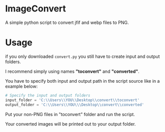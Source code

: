 # ImageConvert
A simple python script to convert jfif and webp files to PNG.

# Usage

if you only downloaded ``convert.py`` you still have to create input and output folders.

I recommend simply using names **"toconvert"** and **"converted"**.

You have to specify both input and output path in the script source like in a example below:

```py
# Specify the input and output folders
input_folder = 'C:\\Users\\YOU\\Desktop\\convert\\toconvert'
output_folder = 'C:\\Users\\YOU\\\Desktop\\convert\\converted'
```


Put your non-PNG files in "toconvert" folder and run the script.

Your converted images will be printed out to your output folder.


